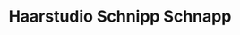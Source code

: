 ---
title: "Haarstudio Schnipp Schnapp"
url: /duesseldorf/haarstudio-schnipp-schnapp/
shop: Friseur
---